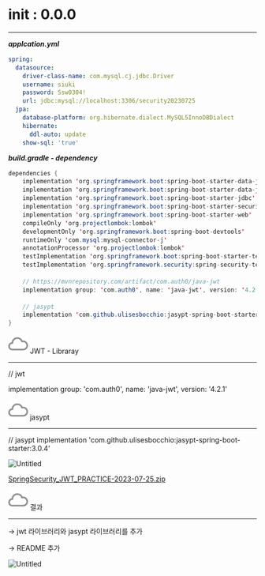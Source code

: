 # init : 0.0.0

---

***applcation.yml***

```yaml
spring:
  datasource:
    driver-class-name: com.mysql.cj.jdbc.Driver
    username: siuki
    password: Ssw0304!
    url: jdbc:mysql://localhost:3306/security20230725
  jpa:
    database-platform: org.hibernate.dialect.MySQL5InnoDBDialect
    hibernate:
      ddl-auto: update
    show-sql: 'true'
```

***build.gradle - dependency***

```java
dependencies {
	implementation 'org.springframework.boot:spring-boot-starter-data-jdbc'
	implementation 'org.springframework.boot:spring-boot-starter-data-jpa'
	implementation 'org.springframework.boot:spring-boot-starter-jdbc'
	implementation 'org.springframework.boot:spring-boot-starter-security'
	implementation 'org.springframework.boot:spring-boot-starter-web'
	compileOnly 'org.projectlombok:lombok'
	developmentOnly 'org.springframework.boot:spring-boot-devtools'
	runtimeOnly 'com.mysql:mysql-connector-j'
	annotationProcessor 'org.projectlombok:lombok'
	testImplementation 'org.springframework.boot:spring-boot-starter-test'
	testImplementation 'org.springframework.security:spring-security-test'

	// https://mvnrepository.com/artifact/com.auth0/java-jwt
	implementation group: 'com.auth0', name: 'java-jwt', version: '4.2.1'

	// jasypt
	implementation 'com.github.ulisesbocchio:jasypt-spring-boot-starter:3.0.4'
}
```

<aside>
<img src="https://raw.githubusercontent.com/eirikmadland/notion-icons/master/v5/icon3/mi-cloud.svg" alt="https://raw.githubusercontent.com/eirikmadland/notion-icons/master/v5/icon3/mi-cloud.svg" width="40px" /> JWT - Libraray

---

// jwt

implementation group: 'com.auth0', name: 'java-jwt', version: '4.2.1'

</aside>

<aside>
<img src="https://raw.githubusercontent.com/eirikmadland/notion-icons/master/v5/icon3/mi-cloud.svg" alt="https://raw.githubusercontent.com/eirikmadland/notion-icons/master/v5/icon3/mi-cloud.svg" width="40px" /> jasypt

---

// jasypt
implementation 'com.github.ulisesbocchio:jasypt-spring-boot-starter:3.0.4'

</aside>

![Untitled](init%200%200%200%204d29c4677015465e80dcfdc785b2d4e0/Untitled.png)

[SpringSecurity_JWT_PRACTICE-2023-07-25.zip](init%200%200%200%204d29c4677015465e80dcfdc785b2d4e0/SpringSecurity_JWT_PRACTICE-2023-07-25.zip)

<aside>
<img src="https://raw.githubusercontent.com/eirikmadland/notion-icons/master/v5/icon3/mi-cloud.svg" alt="https://raw.githubusercontent.com/eirikmadland/notion-icons/master/v5/icon3/mi-cloud.svg" width="40px" /> 결과

---

→ jwt 라이브러리와 jasypt 라이브러리를 추가

→ README 추가 

</aside>

![Untitled](init%200%200%200%204d29c4677015465e80dcfdc785b2d4e0/Untitled%201.png)